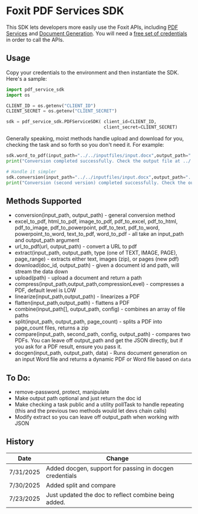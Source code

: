 # Foxit PDF Services SDK

This SDK lets developers more easily use the Foxit APIs, including [PDF Services](https://developer-api.foxit.com/pdf-services/) and [Document Generation](https://developer-api.foxit.com/document-generation/). You will need a [free set of credentials](https://app.developer-api.foxit.com/pricing) in order to call the APIs.

## Usage

Copy your credentials to the environment and then instantiate the SDK. Here's a sample:

```python
import pdf_service_sdk
import os 

CLIENT_ID = os.getenv("CLIENT_ID")
CLIENT_SECRET = os.getenv("CLIENT_SECRET")

sdk = pdf_service_sdk.PDFServiceSDK( client_id=CLIENT_ID,
                                     client_secret=CLIENT_SECRET)
```

Generally speaking, moist methods handle upload and download for you, checking the task and so forth so you don't need it. For example:

```python
sdk.word_to_pdf(input_path="../../inputfiles/input.docx",output_path="../../output/output_from_sdk.pdf")
print("Conversion completed successfully. Check the output file at ../../output/output_from_sdk.pdf")

# Handle it simpler
sdk.conversion(input_path="../../inputfiles/input.docx",output_path="../../output/output_from_sdk_v2.pdf")
print("Conversion (second version) completed successfully. Check the output file at ../../output/output_from_sdk_v2.pdf")
```

## Methods Supported

* conversion(input_path, output_path) - general conversion method
* excel_to_pdf, html_to_pdf, image_to_pdf, pdf_to_excel, pdf_to_html, pdf_to_image, pdf_to_powerpoint, pdf_to_text, pdf_to_word, powerpoint_to_word, text_to_pdf, word_to_pdf - all take an input_path and output_path argument
* url_to_pdf(url, output_path) - convert a URL to pdf
* extract(input_path, output_path, type (one of TEXT, IMAGE, PAGE), page_range) - extracts either text, images (zip), or pages (new pdf)
* download(doc_id, output_path) - given a document id and path, will stream the data down
* upload(path) - upload a document and return a path
* compress(input_path,output_path,compressionLevel) - compresses a PDF, default level is LOW
* linearize(input_path,output_path) - linearizes a PDF
* flatten(input_path,output_path) - flattens a PDF
* combine(input_path[], output_path, config) - combines an array of file paths
* split(input_path, output_path, page_count) - splits a PDF into page_count files, returns a zip
* compare(input_path, second_path, config, output_path) - compares two PDFs. You can leave off output_path and get the JSON directly, but if you ask for a PDF result, ensure you pass it.
* docgen(input_path, output_path, data) - Runs document generation on an input Word file and returns a dynamic PDF or Word file based on `data`

## To Do: 

* remove-password, protect, manipulate
* Make output path optional and just return the doc id
* Make checking a task public and a utility pollTask to handle repeating (this and the previous two methods would let devs chain calls)
* Modify extract so you can leave off output_path when working with JSON

## History 

| Date | Change |
|------|-----------|
| 7/31/2025 | Added docgen, support for passing in docgen credentials |
| 7/30/2025 | Added split and compare |
| 7/23/2025 | Just updated the doc to reflect combine being added. |
